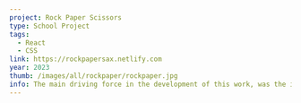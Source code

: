 ```yaml
---
project: Rock Paper Scissors
type: School Project
tags:
  - React
  - CSS
link: https://rockpapersax.netlify.com
year: 2023
thumb: /images/all/rockpaper/rockpaper.jpg
info: The main driving force in the development of this work, was the intention of framing the record of public space interventions throughout the 20th Century. Through a selection of significant cases and authors, this research aims to catalogue about a century of intellectual and artistic experimentations – while offering a synthesized method to plan and design such interventions, contextualising them through history.<p>Each section of the book is supported by a rich iconographic apparatus through which the reader can intuitively gain insight about the visual and theoretical background supporting these cases.
---
```

